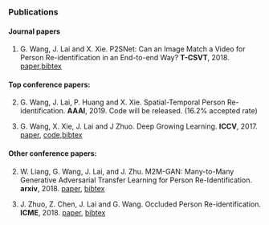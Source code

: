 ### **Publications**



#### Journal papers

1. G. Wang, J. Lai and X. Xie. P2SNet: Can an Image Match a Video for Person Re-identification in an End-to-end Way? **T-CSVT**, 2018. [paper](https://github.com/Wanggcong/Wanggcong.github.io/blob/master/papers/P2SNet.pdf),[bibtex](https://github.com/Wanggcong/Wanggcong.github.io/blob/master/cites/p2snet.txt)

#### Top conference papers:

2. G. Wang, J. Lai, P. Huang and X. Xie. Spatial-Temporal Person Re-identification. **AAAI**, 2019.  Code will be released.  (16.2% accepted rate)

1. G. Wang, X. Xie, J. Lai and J Zhuo. Deep Growing Learning. **ICCV**, 2017. [paper](http://openaccess.thecvf.com/content_ICCV_2017/papers/Wang_Deep_Growing_Learning_ICCV_2017_paper.pdf), [code](https://github.com/Wanggcong/Deep-growing-learning),[bibtex](https://github.com/Wanggcong/Wanggcong.github.io/blob/master/cites/dgl.txt)  

#### Other conference papers:

2. W. Liang, G. Wang, J. Lai, and J. Zhu. M2M-GAN: Many-to-Many Generative Adversarial Transfer Learning for Person Re-Identification.  **arxiv**, 2018. [paper](https://arxiv.org/pdf/1811.03768.pdf), [bibtex](https://github.com/Wanggcong/Wanggcong.github.io/blob/master/cites/m2m.txt)

1. J. Zhuo, Z. Chen, J. Lai and G. Wang. Occluded Person Re-identification. **ICME**, 2018. [paper](https://arxiv.org/abs/1804.02792), [bibtex](https://github.com/Wanggcong/Wanggcong.github.io/blob/master/cites/opr.txt)  

